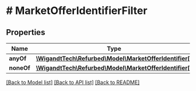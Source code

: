 # # MarketOfferIdentifierFilter

## Properties

Name | Type | Description | Notes
------------ | ------------- | ------------- | -------------
**anyOf** | [**\WigandtTech\Refurbed\Model\MarketOfferIdentifier[]**](MarketOfferIdentifier.md) |  | [optional]
**noneOf** | [**\WigandtTech\Refurbed\Model\MarketOfferIdentifier[]**](MarketOfferIdentifier.md) |  | [optional]

[[Back to Model list]](../../README.md#models) [[Back to API list]](../../README.md#endpoints) [[Back to README]](../../README.md)
